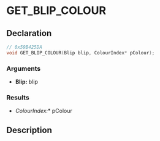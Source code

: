 # GET_BLIP_COLOUR

## Declaration
```cpp
// 0x59B425DA
void GET_BLIP_COLOUR(Blip blip, ColourIndex* pColour);
```

### Arguments
- **Blip:** blip

### Results
- **ColourIndex*:** pColour

## Description
